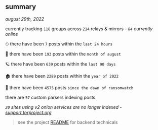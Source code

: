 
## summary
_august 29th, 2022_

currently tracking `118` groups across `214` relays & mirrors - _`84` currently online_

⏲ there have been `7` posts within the `last 24 hours`

🦈 there have been `193` posts within the `month of august`

🪐 there have been `639` posts within the `last 90 days`

🏚 there have been `2289` posts within the `year of 2022`

🦕 there have been `4575` posts `since the dawn of ransomwatch`

there are `57` custom parsers indexing posts

_`20` sites using v2 onion services are no longer indexed - [support.torproject.org](https://support.torproject.org/onionservices/v2-deprecation/)_

> see the project [README](https://github.com/joshhighet/ransomwatch#ransomwatch--) for backend technicals
